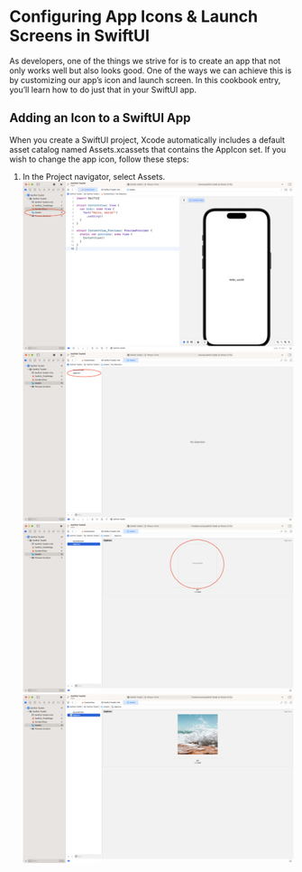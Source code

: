 #  Configuring App Icons & Launch Screens in SwiftUI

As developers, one of the things we strive for is to create an app that not only works well but also looks good. One of the ways we can achieve this is by customizing our app’s icon and launch screen. In this cookbook entry, you’ll learn how to do just that in your SwiftUI app.

## Adding an Icon to a SwiftUI App

When you create a SwiftUI project, Xcode automatically includes a default asset catalog named Assets.xcassets that contains the AppIcon set. If you wish to change the app icon, follow these steps:

1. In the Project navigator, select Assets.
![Ca1](Ca1.png)
![Ca2](Ca2.png)
![Ca3](Ca3.png)
![Ca4](Ca4.png)
